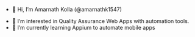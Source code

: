 
- 👋 Hi, I’m Amarnath Kolla (@amarnathk1547)
<!---
![Amarnath Kolla](https://media-exp1.licdn.com/dms/image/C4E03AQFVIRzw62D36w/profile-displayphoto-shrink_400_400/0/1560757163952?e=1622073600&v=beta&t=up4Xw4Ryh_UFKueAmRRiEiXIQJy4lx1fyGAsZWem9tw)
--->
- 👀 I’m interested in Quality Assurance Web Apps with automation tools.
- 🌱 I’m currently learning Appium to automate mobile apps

<!---
amarnathk1547/amarnathk1547 is a ✨ special ✨ repository because its `README.md` (this file) appears on your GitHub profile.
You can click the Preview link to take a look at your changes.
--->

